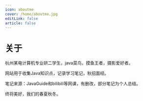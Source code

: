 ```yaml
---
icon: aboutme
cover: /home/aboutme.jpg
editLink: false
article: false
---
```


# 关于

杭州某电计算机专业研二学生，java菜鸟，摸鱼王者，摄影爱好者。

网站用于收集Java知识点，记录学习笔记，秋招面经。

笔记来源：JavaGuide和bilibili等网课，有删改，部分笔记为个人总结。

终将美好，我们的春夏秋冬。


